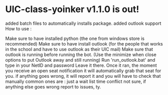 # UIC-class-yoinker v1.1.0 is out!
added batch files to automatically installs package.
added outlook support
How to use :

Make sure to have installed python (the one from windows store is recommended)
Make sure to have install outlook (for the people that works in the school and have to use outlook as their UIC mail)
Make sure that outlook is running before running the bot. (Use the minimize when close options to put Outlook away and still running)
Run 'run_outlook.bat' and type in your NetID and password
Leave it there. Once it ran, the moment you receive an open seat notification it will automatically grab that seat for you.
if anything goes wrong, it will report it and you will have to check that manually
common ones are :
just a wait list
time conflict
not sure, if anything else goes wrong report to issues, ty.
